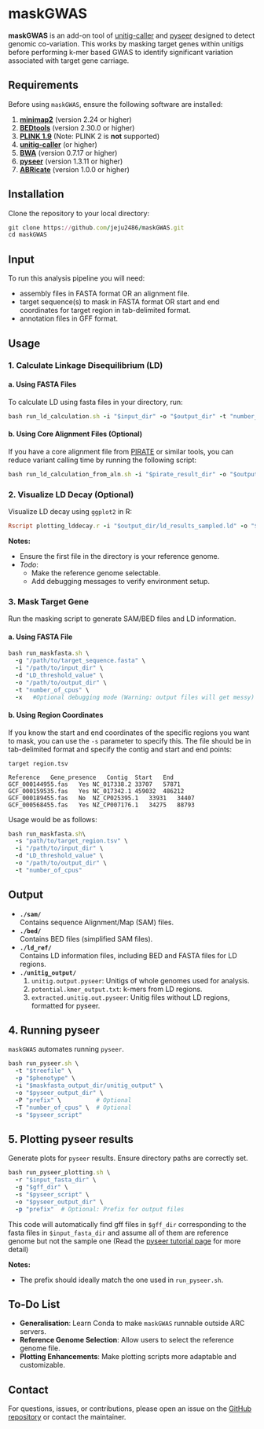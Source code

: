 # maskGWAS

**maskGWAS** is an add-on tool of [unitig-caller](https://github.com/bacpop/unitig-caller) and [pyseer](https://github.com/weecology/pyseer) designed to detect genomic co-variation. This works by masking target genes within unitigs before performing k-mer based GWAS to identify significant variation associated with target gene carriage. 
## Requirements

Before using `maskGWAS`, ensure the following software are installed:

1. **[minimap2](https://github.com/lh3/minimap2)** (version 2.24 or higher)
2. **[BEDtools](https://bedtools.readthedocs.io/en/latest/)** (version 2.30.0 or higher)
3. **[PLINK 1.9](https://www.cog-genomics.org/plink/1.9/)** (Note: PLINK 2 is **not** supported)
4. **[unitig-caller](https://github.com/bacpop/unitig-caller)** (or higher)
5. **[BWA](http://bio-bwa.sourceforge.net/)** (version 0.7.17 or higher)
6. **[pyseer](https://github.com/weecology/pyseer)** (version 1.3.11 or higher)
7. **[ABRicate](https://github.com/tseemann/abricate)** (version 1.0.0 or higher)

## Installation

Clone the repository to your local directory:

```ruby
git clone https://github.com/jeju2486/maskGWAS.git
cd maskGWAS
```
## Input

To run this analysis pipeline you will need:
- assembly files in FASTA format OR an alignment file.
- target sequence(s) to mask in FASTA format OR start and end coordinates for target region in tab-delimited format.
- annotation files in GFF format.

## Usage

### 1. Calculate Linkage Disequilibrium (LD)

#### a. Using FASTA Files

To calculate LD using fasta files in your directory, run:

```ruby
bash run_ld_calculation.sh -i "$input_dir" -o "$output_dir" -t "number_of_cpus"
```

#### b. Using Core Alignment Files (Optional)

If you have a core alignment file from [PIRATE](https://github.com/SionBayliss/PIRATE) or similar tools, you can reduce variant calling time by running the following script:

```ruby
bash run_ld_calculation_from_aln.sh -i "$pirate_result_dir" -o "$output_dir" -t "number_of_cpus"
```

### 2. Visualize LD Decay (Optional)

Visualize LD decay using `ggplot2` in R:

```ruby
Rscript plotting_lddecay.r -i "$output_dir/ld_results_sampled.ld" -o "$output_dir"
```
**Notes:**
- Ensure the first file in the directory is your reference genome.
- *Todo*:
  - Make the reference genome selectable.
  - Add debugging messages to verify environment setup.


### 3. Mask Target Gene

Run the masking script to generate SAM/BED files and LD information.

#### a. Using FASTA File

```ruby
bash run_maskfasta.sh \
  -g "/path/to/target_sequence.fasta" \
  -i "/path/to/input_dir" \
  -d "LD_threshold_value" \
  -o "/path/to/output_dir" \
  -t "number_of_cpus" \
  -x   #Optional debugging mode (Warning: output files will get messy)
```

#### b. Using Region Coordinates

If you know the start and end coordinates of the specific regions you want to mask, you can use the `-s` parameter to specify this. The file should be in tab-delimited format and specify the contig and start and end points:

`target region.tsv`

```
Reference	Gene_presence	Contig	Start	End
GCF_000144955.fas	Yes	NC_017338.2	33707	57871
GCF_000159535.fas	Yes	NC_017342.1	459032	486212
GCF_000189455.fas	No	NZ_CP025395.1	33931	34407
GCF_000568455.fas	Yes	NZ_CP007176.1	34275	88793
```

Usage would be as follows:

```ruby
bash run_maskfasta.sh\
  -s "path/to/target_region.tsv" \
  -i "/path/to/input_dir" \
  -d "LD_threshold_value" \
  -o "/path/to/output_dir" \
  -t "number_of_cpus"
```

## Output

- **`./sam/`**  
  Contains sequence Alignment/Map (SAM) files.
- **`./bed/`**  
  Contains BED files (simplified SAM files).
- **`./ld_ref/`**  
  Contains LD information files, including BED and FASTA files for LD regions.
- **`./unitig_output/`**  
  1) `unitig.output.pyseer`: Unitigs of whole genomes used for analysis.
  2) `potential.kmer_output.txt`: k-mers from LD regions.
  3) `extracted.unitig.out.pyseer`: Unitig files without LD regions, formatted for pyseer.

## 4. Running pyseer

`maskGWAS` automates running `pyseer`.

```ruby
bash run_pyseer.sh \
  -t "$treefile" \
  -p "$phenotype" \
  -i "$maskfasta_output_dir/unitig_output" \
  -o "$pyseer_output_dir" \
  -P "prefix" \          # Optional
  -T "number_of_cpus" \  # Optional
  -s "$pyseer_script"
```

## 5. Plotting pyseer results

Generate plots for `pyseer` results. Ensure directory paths are correctly set.

```ruby
bash run_pyseer_plotting.sh \
  -r "$input_fasta_dir" \
  -g "$gff_dir" \
  -s "$pyseer_script" \
  -o "$pyseer_output_dir" \
  -p "prefix"  # Optional: Prefix for output files
```
This code will automatically find gff files in `$gff_dir` corresponding to the fasta files in `$input_fasta_dir` and assume all of them are reference genome but not the sample one (Read the [pyseer tutorial page](https://pyseer.readthedocs.io/en/master/tutorial.html#k-mer-association-with-mixed-effects-model) for more detail)

**Notes:**
- The prefix should ideally match the one used in `run_pyseer.sh`.

## To-Do List

- **Generalisation**: Learn Conda to make `maskGWAS` runnable outside ARC servers.
- **Reference Genome Selection**: Allow users to select the reference genome file.
- **Plotting Enhancements**: Make plotting scripts more adaptable and customizable.



## Contact

For questions, issues, or contributions, please open an issue on the [GitHub repository](https://github.com/jeju2486/maskGWAS) or contact the maintainer.
